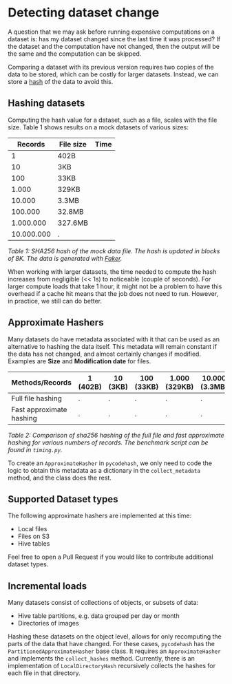 # Detecting dataset change

A question that we may ask before running expensive computations on a dataset is: has my dataset changed since the last time it was processed?
If the dataset and the computation have not changed, then the output will be the same and the computation can be skipped.

Comparing a dataset with its previous version requires two copies of the data to be stored, which can be costly for larger datasets.
Instead, we can store a [hash](https://en.wikipedia.org/wiki/Hash_function) of the data to avoid this.

## Hashing datasets

Computing the hash value for a dataset, such as a file, scales with the file size. Table 1 shows results on a mock datasets of various sizes:

| Records    | File size | Time |
|------------|-----------|------|
| 1          | 402B      |      |
| 10         | 3KB       |      |
| 100        | 33KB      |      |
| 1.000      | 329KB     |      |
| 10.000     | 3.3MB     |      |
| 100.000    | 32.8MB    |      |
| 1.000.000  | 327.6MB   |      |
| 10.000.000 | .         |      |

_Table 1: SHA256 hash of the mock data file. The hash is updated in blocks of 8K. The data is generated with [Faker](https://faker.readthedocs.io/en/master/index.html)._

When working with larger datasets, the time needed to compute the hash increases from negligible (<< 1s) to noticeable (couple of seconds).
For larger compute loads that take 1 hour, it might not be a problem to have this overhead if a cache hit means that the job does not need to run.
However, in practice, we still can do better.

## Approximate Hashers

Many datasets do have metadata associated with it that can be used as an alternative to hashing the data itself.
This metadata will remain constant if the data has not changed, and almost certainly changes if modified.
Examples are **Size** and **Modification date** for files.

| Methods/Records          | 1 (402B) | 10 (3KB) | 100 (33KB) | 1.000 (329KB) | 10.000 (3.3MB) | 100.000 (32.8MB) | 1.000.000 (327.6MB) | 10.000.000 (...) |
|--------------------------|----------|----------|------------|---------------|----------------|------------------|---------------------|------------------|
| Full file hashing        | .        | .        | .          | .             | .              | .                | .                   | .                |
| Fast approximate hashing | .        | .        | .          | .             | .              | .                | .                   | .                |

_Table 2: Comparison of sha256 hashing of the full file and fast approximate hashing for various numbers of records. The benchmark script can be found in `timing.py`._

To create an `ApproximateHasher` in `pycodehash`, we only need to code the logic to obtain this metadata as a
dictionary in the `collect_metadata` method, and the class does the rest.

## Supported Dataset types

The following approximate hashers are implemented at this time:

- Local files
- Files on S3
- Hive tables

Feel free to open a Pull Request if you would like to contribute additional dataset types. 

## Incremental loads

Many datasets consist of collections of objects, or subsets of data:

- Hive table partitions, e.g. data grouped per day or month
- Directories of images

Hashing these datasets on the object level, allows for only recomputing the parts of the data that have changed.
For these cases, `pycodehash` has the `PartitionedApproximateHasher` base class.
It requires an `ApproximateHasher` and implements the `collect_hashes` method.
Currently, there is an implementation of `LocalDirectoryHash` recursively collects the hashes for each file in that directory.
